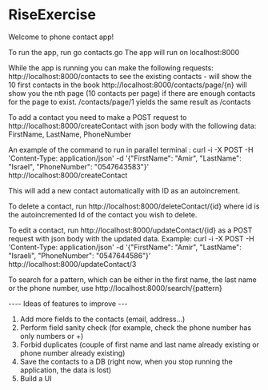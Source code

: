 # RiseExercise

Welcome to phone contact app!

To run the app, run go contacts.go
The app will run on localhost:8000

While the app is running you can make the following requests:
http://localhost:8000/contacts to see the existing contacts - will show the 10 first contacts in the book
http://localhost:8000/contacts/page/{n} will show you the nth page (10 contacts per page) if there are enough contacts for the page to exist.
/contacts/page/1 yields the same result as /contacts

To add a contact you need to make a POST request to http://localhost:8000/createContact with json body with the following data:
FirstName, LastName, PhoneNumber

An example of the command to run in parallel terminal :
curl -i -X POST -H 'Content-Type: application/json' -d '{"FirstName": "Amir", "LastName": "Israel", "PhoneNumber": "0547643583"}' http://localhost:8000/createContact

This will add a new contact automatically with ID as an autoincrement.

To delete a contact, run http://localhost:8000/deleteContact/{id} where id is the autoincremented Id of the contact you wish to delete.

To edit a contact, run http://localhost:8000/updateContact/{id} as a POST request with json body with the updated data. Example:
curl -i -X POST -H 'Content-Type: application/json' -d '{"FirstName": "Amir", "LastName": "Israeli", "PhoneNumber": "0547644586"}' http://localhost:8000/updateContact/3

To search for a pattern, which can be either in the first name, the last name or the phone number, use http://localhost:8000/search/{pattern}

---- Ideas of features to improve ---
1. Add more fields to the contacts (email, address...)
2. Perform field sanity check (for example, check the phone number has only numbers or +)
3. Forbid duplicates (couple of first name and last name already existing or phone number already existing)
4. Save the contacts to a DB (right now, when you stop running the application, the data is lost)
5. Build a UI

